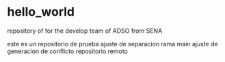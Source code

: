 # hello_world
repository of for the develop team of ADSO from SENA

este es un repositorio de prueba
ajuste de separacion rama main
ajuste de generacion de conflicto repositorio remoto
